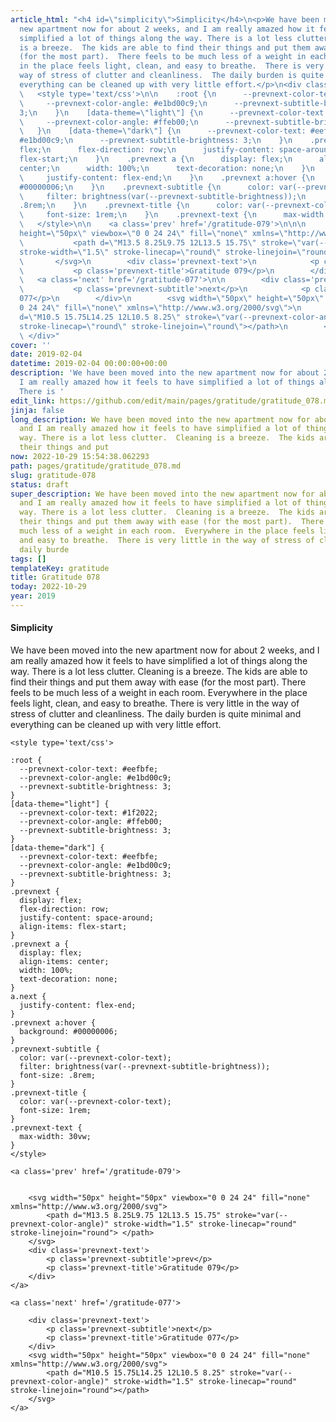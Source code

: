 ```yaml
---
article_html: "<h4 id=\"simplicity\">Simplicity</h4>\n<p>We have been moved into the
  new apartment now for about 2 weeks, and I am really amazed how it feels to have
  simplified a lot of things along the way. There is a lot less clutter.  Cleaning
  is a breeze.  The kids are able to find their things and put them away with ease
  (for the most part).  There feels to be much less of a weight in each room.  Everywhere
  in the place feels light, clean, and easy to breathe.  There is very little in the
  way of stress of clutter and cleanliness.  The daily burden is quite minimal and
  everything can be cleaned up with very little effort.</p>\n<div class='prevnext'>\n\n
  \   <style type='text/css'>\n\n    :root {\n      --prevnext-color-text: #eefbfe;\n
  \     --prevnext-color-angle: #e1bd00c9;\n      --prevnext-subtitle-brightness:
  3;\n    }\n    [data-theme=\"light\"] {\n      --prevnext-color-text: #1f2022;\n
  \     --prevnext-color-angle: #ffeb00;\n      --prevnext-subtitle-brightness: 3;\n
  \   }\n    [data-theme=\"dark\"] {\n      --prevnext-color-text: #eefbfe;\n      --prevnext-color-angle:
  #e1bd00c9;\n      --prevnext-subtitle-brightness: 3;\n    }\n    .prevnext {\n      display:
  flex;\n      flex-direction: row;\n      justify-content: space-around;\n      align-items:
  flex-start;\n    }\n    .prevnext a {\n      display: flex;\n      align-items:
  center;\n      width: 100%;\n      text-decoration: none;\n    }\n    a.next {\n
  \     justify-content: flex-end;\n    }\n    .prevnext a:hover {\n      background:
  #00000006;\n    }\n    .prevnext-subtitle {\n      color: var(--prevnext-color-text);\n
  \     filter: brightness(var(--prevnext-subtitle-brightness));\n      font-size:
  .8rem;\n    }\n    .prevnext-title {\n      color: var(--prevnext-color-text);\n
  \     font-size: 1rem;\n    }\n    .prevnext-text {\n      max-width: 30vw;\n    }\n
  \   </style>\n\n    <a class='prev' href='/gratitude-079'>\n\n\n        <svg width=\"50px\"
  height=\"50px\" viewbox=\"0 0 24 24\" fill=\"none\" xmlns=\"http://www.w3.org/2000/svg\">\n
  \           <path d=\"M13.5 8.25L9.75 12L13.5 15.75\" stroke=\"var(--prevnext-color-angle)\"
  stroke-width=\"1.5\" stroke-linecap=\"round\" stroke-linejoin=\"round\"> </path>\n
  \       </svg>\n        <div class='prevnext-text'>\n            <p class='prevnext-subtitle'>prev</p>\n
  \           <p class='prevnext-title'>Gratitude 079</p>\n        </div>\n    </a>\n\n
  \   <a class='next' href='/gratitude-077'>\n\n        <div class='prevnext-text'>\n
  \           <p class='prevnext-subtitle'>next</p>\n            <p class='prevnext-title'>Gratitude
  077</p>\n        </div>\n        <svg width=\"50px\" height=\"50px\" viewbox=\"0
  0 24 24\" fill=\"none\" xmlns=\"http://www.w3.org/2000/svg\">\n            <path
  d=\"M10.5 15.75L14.25 12L10.5 8.25\" stroke=\"var(--prevnext-color-angle)\" stroke-width=\"1.5\"
  stroke-linecap=\"round\" stroke-linejoin=\"round\"></path>\n        </svg>\n    </a>\n
  \ </div>"
cover: ''
date: 2019-02-04
datetime: 2019-02-04 00:00:00+00:00
description: 'We have been moved into the new apartment now for about 2 weeks, and
  I am really amazed how it feels to have simplified a lot of things along the way.
  There is '
edit_link: https://github.com/edit/main/pages/gratitude/gratitude_078.md
jinja: false
long_description: We have been moved into the new apartment now for about 2 weeks,
  and I am really amazed how it feels to have simplified a lot of things along the
  way. There is a lot less clutter.  Cleaning is a breeze.  The kids are able to find
  their things and put
now: 2022-10-29 15:54:38.062293
path: pages/gratitude/gratitude_078.md
slug: gratitude-078
status: draft
super_description: We have been moved into the new apartment now for about 2 weeks,
  and I am really amazed how it feels to have simplified a lot of things along the
  way. There is a lot less clutter.  Cleaning is a breeze.  The kids are able to find
  their things and put them away with ease (for the most part).  There feels to be
  much less of a weight in each room.  Everywhere in the place feels light, clean,
  and easy to breathe.  There is very little in the way of stress of clutter and cleanliness.  The
  daily burde
tags: []
templateKey: gratitude
title: Gratitude 078
today: 2022-10-29
year: 2019
---
```


#### Simplicity

We have been moved into the new apartment now for about 2 weeks, and I am really amazed how it feels to have simplified a lot of things along the way. There is a lot less clutter.  Cleaning is a breeze.  The kids are able to find their things and put them away with ease (for the most part).  There feels to be much less of a weight in each room.  Everywhere in the place feels light, clean, and easy to breathe.  There is very little in the way of stress of clutter and cleanliness.  The daily burden is quite minimal and everything can be cleaned up with very little effort.
<div class='prevnext'>

    <style type='text/css'>

    :root {
      --prevnext-color-text: #eefbfe;
      --prevnext-color-angle: #e1bd00c9;
      --prevnext-subtitle-brightness: 3;
    }
    [data-theme="light"] {
      --prevnext-color-text: #1f2022;
      --prevnext-color-angle: #ffeb00;
      --prevnext-subtitle-brightness: 3;
    }
    [data-theme="dark"] {
      --prevnext-color-text: #eefbfe;
      --prevnext-color-angle: #e1bd00c9;
      --prevnext-subtitle-brightness: 3;
    }
    .prevnext {
      display: flex;
      flex-direction: row;
      justify-content: space-around;
      align-items: flex-start;
    }
    .prevnext a {
      display: flex;
      align-items: center;
      width: 100%;
      text-decoration: none;
    }
    a.next {
      justify-content: flex-end;
    }
    .prevnext a:hover {
      background: #00000006;
    }
    .prevnext-subtitle {
      color: var(--prevnext-color-text);
      filter: brightness(var(--prevnext-subtitle-brightness));
      font-size: .8rem;
    }
    .prevnext-title {
      color: var(--prevnext-color-text);
      font-size: 1rem;
    }
    .prevnext-text {
      max-width: 30vw;
    }
    </style>
    
    <a class='prev' href='/gratitude-079'>
    

        <svg width="50px" height="50px" viewbox="0 0 24 24" fill="none" xmlns="http://www.w3.org/2000/svg">
            <path d="M13.5 8.25L9.75 12L13.5 15.75" stroke="var(--prevnext-color-angle)" stroke-width="1.5" stroke-linecap="round" stroke-linejoin="round"> </path>
        </svg>
        <div class='prevnext-text'>
            <p class='prevnext-subtitle'>prev</p>
            <p class='prevnext-title'>Gratitude 079</p>
        </div>
    </a>
    
    <a class='next' href='/gratitude-077'>
    
        <div class='prevnext-text'>
            <p class='prevnext-subtitle'>next</p>
            <p class='prevnext-title'>Gratitude 077</p>
        </div>
        <svg width="50px" height="50px" viewbox="0 0 24 24" fill="none" xmlns="http://www.w3.org/2000/svg">
            <path d="M10.5 15.75L14.25 12L10.5 8.25" stroke="var(--prevnext-color-angle)" stroke-width="1.5" stroke-linecap="round" stroke-linejoin="round"></path>
        </svg>
    </a>
  </div>